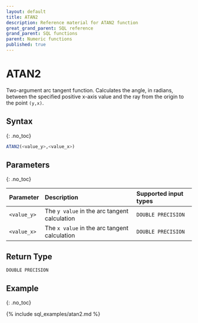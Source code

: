 ```yaml
---
layout: default
title: ATAN2
description: Reference material for ATAN2 function
great_grand_parent: SQL reference
grand_parent: SQL functions
parent: Numeric functions
published: true
---
```


# ATAN2

Two-argument arc tangent function. Calculates the angle, in radians, between the specified positive x-axis value and the ray from the origin to the point `(y,x)`.

## Syntax
{: .no_toc}

```sql
ATAN2(<value_y>,<value_x>)
```
## Parameters
{: .no_toc}

| Parameter   | Description | Supported input types | 
| :---------- | :-----------| :-------| 
| `<value_y>`  | The `y value` in the arc tangent calculation | `DOUBLE PRECISION` |
| `<value_x>`  | The `x value` in the arc tangent calculation | `DOUBLE PRECISION` |

## Return Type
`DOUBLE PRECISION`

## Example
{: .no_toc}

{% include sql_examples/atan2.md %}